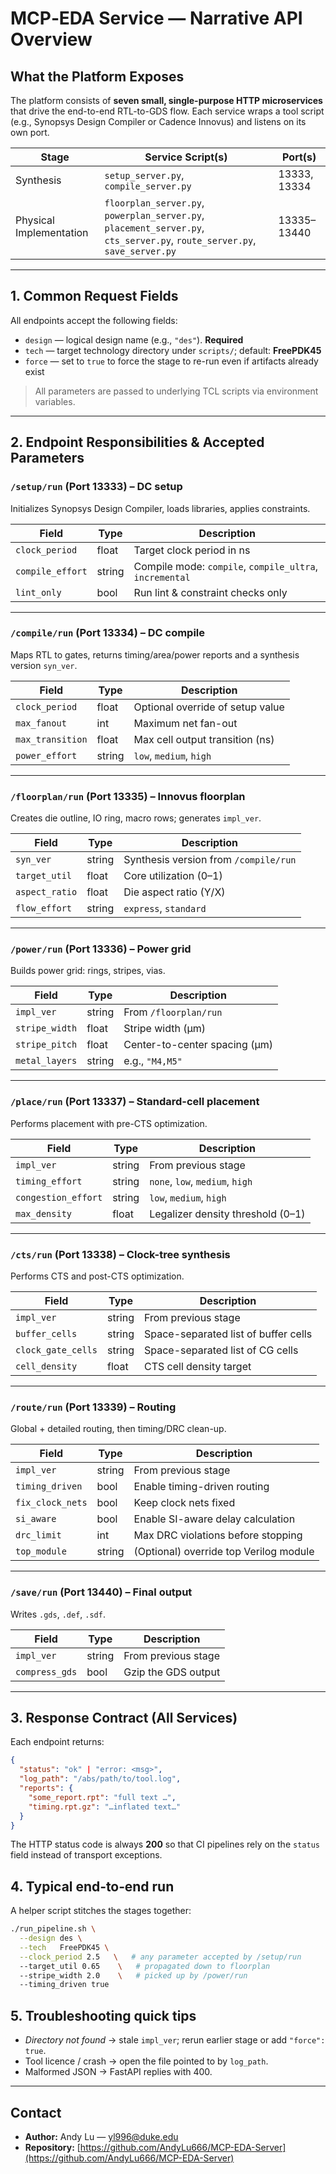 # MCP‑EDA Service — Narrative API Overview

## What the Platform Exposes

The platform consists of **seven small, single-purpose HTTP microservices** that drive the end-to-end RTL-to-GDS flow. Each service wraps a tool script (e.g., Synopsys Design Compiler or Cadence Innovus) and listens on its own port.

| Stage                    | Service Script(s)                                               | Port(s)     |
|--------------------------|------------------------------------------------------------------|-------------|
| Synthesis                | `setup_server.py`, `compile_server.py`                          | 13333, 13334  |
| Physical Implementation  | `floorplan_server.py`, `powerplan_server.py`, `placement_server.py`, `cts_server.py`, `route_server.py`, `save_server.py` | 13335–13440   |

---

## 1. Common Request Fields

All endpoints accept the following fields:

- `design` — logical design name (e.g., `"des"`). **Required**
- `tech` — target technology directory under `scripts/`; default: **FreePDK45**
- `force` — set to `true` to force the stage to re-run even if artifacts already exist

> All parameters are passed to underlying TCL scripts via environment variables.

---

## 2. Endpoint Responsibilities & Accepted Parameters

### `/setup/run` (Port 13333) – DC setup

Initializes Synopsys Design Compiler, loads libraries, applies constraints.

| Field           | Type    | Description                                      |
|------------------|---------|--------------------------------------------------|
| `clock_period`   | float   | Target clock period in ns                        |
| `compile_effort` | string  | Compile mode: `compile`, `compile_ultra`, `incremental` |
| `lint_only`      | bool    | Run lint & constraint checks only               |

---

### `/compile/run` (Port 13334) – DC compile

Maps RTL to gates, returns timing/area/power reports and a synthesis version `syn_ver`.

| Field            | Type    | Description                           |
|------------------|---------|---------------------------------------|
| `clock_period`   | float   | Optional override of setup value      |
| `max_fanout`     | int     | Maximum net fan-out                   |
| `max_transition` | float   | Max cell output transition (ns)       |
| `power_effort`   | string  | `low`, `medium`, `high`               |

---

### `/floorplan/run` (Port 13335) – Innovus floorplan

Creates die outline, IO ring, macro rows; generates `impl_ver`.

| Field          | Type    | Description                             |
|----------------|---------|-----------------------------------------|
| `syn_ver`      | string  | Synthesis version from `/compile/run`   |
| `target_util`  | float   | Core utilization (0–1)                  |
| `aspect_ratio` | float   | Die aspect ratio (Y/X)                 |
| `flow_effort`  | string  | `express`, `standard`                   |

---

### `/power/run` (Port 13336) – Power grid

Builds power grid: rings, stripes, vias.

| Field           | Type    | Description                             |
|------------------|---------|-----------------------------------------|
| `impl_ver`       | string  | From `/floorplan/run`                  |
| `stripe_width`   | float   | Stripe width (μm)                      |
| `stripe_pitch`   | float   | Center-to-center spacing (μm)         |
| `metal_layers`   | string  | e.g., `"M4,M5"`                        |

---

### `/place/run` (Port 13337) – Standard-cell placement

Performs placement with pre-CTS optimization.

| Field               | Type    | Description                          |
|---------------------|---------|--------------------------------------|
| `impl_ver`          | string  | From previous stage                  |
| `timing_effort`     | string  | `none`, `low`, `medium`, `high`     |
| `congestion_effort` | string  | `low`, `medium`, `high`             |
| `max_density`       | float   | Legalizer density threshold (0–1)    |

---

### `/cts/run` (Port 13338) – Clock-tree synthesis

Performs CTS and post-CTS optimization.

| Field              | Type    | Description                                |
|--------------------|---------|--------------------------------------------|
| `impl_ver`         | string  | From previous stage                        |
| `buffer_cells`     | string  | Space-separated list of buffer cells       |
| `clock_gate_cells` | string  | Space-separated list of CG cells           |
| `cell_density`     | float   | CTS cell density target                    |

---

### `/route/run` (Port 13339) – Routing

Global + detailed routing, then timing/DRC clean-up.

| Field            | Type    | Description                                |
|------------------|---------|--------------------------------------------|
| `impl_ver`       | string  | From previous stage                        |
| `timing_driven`  | bool    | Enable timing-driven routing               |
| `fix_clock_nets` | bool    | Keep clock nets fixed                      |
| `si_aware`       | bool    | Enable SI-aware delay calculation          |
| `drc_limit`      | int     | Max DRC violations before stopping         |
| `top_module`     | string  | (Optional) override top Verilog module     |

---

### `/save/run` (Port 13440) – Final output

Writes `.gds`, `.def`, `.sdf`.

| Field          | Type    | Description                  |
|----------------|---------|------------------------------|
| `impl_ver`     | string  | From previous stage          |
| `compress_gds` | bool    | Gzip the GDS output          |

---

## 3. Response Contract (All Services)

Each endpoint returns:

```json
{
  "status": "ok" | "error: <msg>",
  "log_path": "/abs/path/to/tool.log",
  "reports": {
    "some_report.rpt": "full text …",
    "timing.rpt.gz": "…inflated text…"
  }
}
```
The HTTP status code is always **200** so that CI pipelines rely on the `status` field instead of transport exceptions.

## 4. Typical end‑to‑end run

A helper script stitches the stages together:
```bash
./run_pipeline.sh \
  --design des \
  --tech   FreePDK45 \
  --clock_period 2.5   \   # any parameter accepted by /setup/run
  --target_util 0.65    \   # propagated down to floorplan
  --stripe_width 2.0    \   # picked up by /power/run
  --timing_driven true
```

## 5. Troubleshooting quick tips
- *Directory not found* → stale `impl_ver`; rerun earlier stage or add `"force": true`.
- Tool licence / crash → open the file pointed to by `log_path`.
- Malformed JSON → FastAPI replies with 400.
  
---

## Contact

- **Author:** Andy Lu — [yl996@duke.edu](mailto:yl996@duke.edu)  
- **Repository:** [https://github.com/AndyLu666/MCP-EDA-Server](https://github.com/AndyLu666/MCP-EDA-Server)

